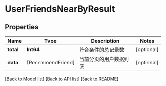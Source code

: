 # UserFriendsNearByResult

## Properties
Name | Type | Description | Notes
------------ | ------------- | ------------- | -------------
**total** | **Int64** | 符合条件的总记录数 | [optional] 
**data** | [RecommendFriend] | 当前分页的用户数据列表 | [optional] 

[[Back to Model list]](../README.md#documentation-for-models) [[Back to API list]](../README.md#documentation-for-api-endpoints) [[Back to README]](../README.md)


